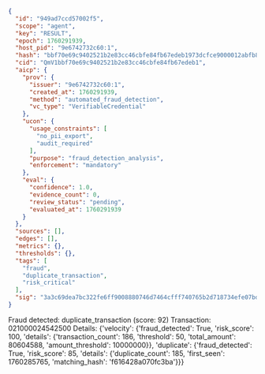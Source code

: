 ```json
{
  "id": "949ad7ccd57002f5",
  "scope": "agent",
  "key": "RESULT",
  "epoch": 1760291939,
  "host_pid": "9e6742732c60:1",
  "hash": "bbf70e69c9402521b2e83cc46cbfe84fb67edeb1973dcfce9000012abfb860c3",
  "cid": "QmV1bbf70e69c9402521b2e83cc46cbfe84fb67edeb1",
  "aicp": {
    "prov": {
      "issuer": "9e6742732c60:1",
      "created_at": 1760291939,
      "method": "automated_fraud_detection",
      "vc_type": "VerifiableCredential"
    },
    "ucon": {
      "usage_constraints": [
        "no_pii_export",
        "audit_required"
      ],
      "purpose": "fraud_detection_analysis",
      "enforcement": "mandatory"
    },
    "eval": {
      "confidence": 1.0,
      "evidence_count": 0,
      "review_status": "pending",
      "evaluated_at": 1760291939
    }
  },
  "sources": [],
  "edges": [],
  "metrics": {},
  "thresholds": {},
  "tags": [
    "fraud",
    "duplicate_transaction",
    "risk_critical"
  ],
  "sig": "3a3c69dea7bc322fe6ff9008880746d7464cfff740765b2d718734efe07bd325"
}
```

Fraud detected: duplicate_transaction (score: 92)
Transaction: 021000024542500
Details: {'velocity': {'fraud_detected': True, 'risk_score': 100, 'details': {'transaction_count': 186, 'threshold': 50, 'total_amount': 80604588, 'amount_threshold': 10000000}}, 'duplicate': {'fraud_detected': True, 'risk_score': 85, 'details': {'duplicate_count': 185, 'first_seen': 1760285765, 'matching_hash': 'f616428a070fc3ba'}}}